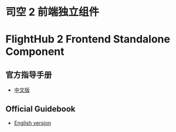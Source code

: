 # 司空 2 前端独立组件 
# FlightHub 2 Frontend Standalone Component 

## 官方指导手册
 - [中文版](https://fh.dji.com/user-manual/cn/custom-development/frontend-components/component-introduction.html)

## Official Guidebook
 - [English version](https://fh.dji.com/user-manual/en/custom-development/frontend-components/component-introduction.html)
